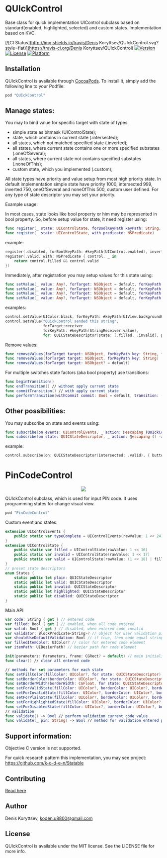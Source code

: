 # QUIckControl
Base class for quick implementation UIControl subclass based on standard(enabled, highlighted, selected) and custom states.
Implementation based on KVC.

[![CI Status](http://img.shields.io/travis/Denis Koryttsev/QUIckControl.svg?style=flat)](https://travis-ci.org/Denis Koryttsev/QUIckControl)
[![Version](https://img.shields.io/cocoapods/v/QUIckControl.svg?style=flat)](http://cocoapods.org/pods/QUIckControl)
[![License](https://img.shields.io/cocoapods/l/QUIckControl.svg?style=flat)](http://cocoapods.org/pods/QUIckControl)
[![Platform](https://img.shields.io/cocoapods/p/QUIckControl.svg?style=flat)](http://cocoapods.org/pods/QUIckControl)

## Installation

QUIckControl is available through [CocoaPods](http://cocoapods.org). To install
it, simply add the following line to your Podfile:

```ruby
pod "QUIckControl"
```

<h2>Manage states:</h2>

You may to bind value for specific target with state of types:
 - simple state as bitmask (UIControlState);
 - state, which contains in current state (.intersected);
 - all states, which not matched specified state (.inverted);
 - all states, where current state contains one or more specified substates (.oneOfSeveral);
 - all states, where current state not contains specified substates (.noneOfThis);
 - custom state, which you implemented (.custom);
 
All state types have priority and value setup from most high priority state.
In default implementation simple state have priority 1000, intersected 999, inverted 750, oneOfSeveral and noneOfThis 500, custom user defined. For any type of state descriptor you may set your priority.

Example usage:

In most cases, state looks like bool property or him may be represented in bool property. So, before setup value for state, it need register using:
```swift
func register(_ state: UIControlState, forBoolKeyPath keyPath: String, inverted: Bool)
func register(_ state: UIControlState, with predicate: NSPredicate)
```
example:
```swift
register(.disabled, forBoolKeyPath: #keyPath(UIControl.enabled), inverted: true)
register(.valid, with: NSPredicate { control, _ in
    return control.filled && control.valid
})
```

Immediately, after registration you may setup values for this state using:
```swift
func setValue(_ value: Any?, forTarget: NSObject = default, forKeyPath: String, forInvertedState: UIControlState) {
func setValue(_ value: Any?, forTarget: NSObject = default, forKeyPath: String, forAllStatesContained: UIControlState)
func setValue(_ value: Any?, forTarget: NSObject = default, forKeyPath: String, for: UIControlState)
func setValue(_ value: Any?, forTarget: NSObject = default, forKeyPath: String, for: QUICStateDescriptor)
```
examples:
```swift
control.setValue(UIColor.black, forKeyPath: #keyPath(UIView.backgroundColor), forAllStatesContained: .highlighted)
control.setValue("QuickControl sended this string",
                 forTarget:receiver
                 forKeyPath: #keyPath(StringReceiver.value),
                 for: QUICStateDescriptor(state: [.filled, .invalid], priority: 1000, predicate: { $0.contains(.filled) && !$0.contains(.invalid) }))
```
Remove values:
```swift
func removeValues(forTarget target: NSObject, forKeyPath key: String, forState state: UIControlState)
func removeValues(forTarget target: NSObject, forKeyPath key: String)
func removeValues(forTarget target: NSObject? = default)
```

For multiple switches state factors (aka bool property) use transitions:
```swift
func beginTransition()
func endTransition() // without apply current state
func commitTransition() // with apply current state
func performTransition(withCommit commit: Bool = default, transition: () -> Void)
```

<h2>Other possibilities:</h2>

You may subscribe on state and events using:
```swift
func subscribe(on events: UIControlEvents, _ action: @escaping (QUIckControl) -> Void) -> QUIckControlActionTarget
func subscribe(on state: QUICStateDescriptor, _ action: @escaping () -> ())
```
example:
```swift
control.subscribe(on: QUICStateDescriptor(intersected: .valid), { button.enabled = true })
```

# PinCodeControl

<p align="center">
  <img src="Resources/demo.gif">
</p>

QUIckControl subclass, which is used for input PIN code. It uses programming states for change visual view.

```ruby
pod "PinCodeControl"
```

Custom event and states:
```swift
extension UIControlEvents {
    public static var typeComplete = UIControlEvents(rawValue: 1 << 24)
}
extension UIControlState {
    public static var filled = UIControlState(rawValue: 1 << 16)
    public static var invalid = UIControlState(rawValue: 1 << 17)
    public static var valid = UIControlState(rawValue: (1 << 18) | filled.rawValue)
}
// preset state descriptors
enum States {
    static public let plain: QUICStateDescriptor
    static public let valid: QUICStateDescriptor
    static public let invalid: QUICStateDescriptor
    static public let highlighted: QUICStateDescriptor
    static public let disabled: QUICStateDescriptor
}
```

Main API
```swift
var code: String { get } // entered code
var filled: Bool { get } // enabled, when all code entered
var valid: Bool { get } // disabled, when entered code invalid
var validator: BlockPredicate<String>? // object for user validation pin code value
var shouldUseDefaultValidation: Bool // if true, then code equal strings, such as '1111', '1234', '9876' will be defined as invalid values
var filledItemColor: UIColor? // color for entered code element
var itemPath: UIBezierPath? // bezier path for code element

init(parameters: Parameters, frame: CGRect? = default) // main initializer
func clear() // clear all entered code

// methods for set parameters for each state
func setFillColor(fillColor: UIColor?, for state: QUICStateDescriptor)
func setBorderColor(borderColor: UIColor?, for state: QUICStateDescriptor)
func setBorderWidth(borderWidth: CGFloat, for state: QUICStateDescriptor)
func setForValidState(fillColor: UIColor?, borderColor: UIColor?, borderWidth: CGFloat)
func setForInvalidState(fillColor: UIColor?, borderColor: UIColor?, borderWidth: CGFloat)
func setForPlainState(fillColor: UIColor?, borderColor: UIColor?, borderWidth: CGFloat)
func setForHighlightedState(fillColor: UIColor?, borderColor: UIColor?, borderWidth: CGFloat)
func setForDisabledState(fillColor: UIColor?, borderColor: UIColor?, borderWidth: CGFloat)
// validation
func validate() -> Bool // perform validation current code value
func validate(_ pin: String) -> Bool // method for validation entered pin code. Declared for subclasses override.
```

<h2>Support information:</h2>
Objective C version is not supported.

For quick research pattern this implementation, you may see project:
https://github.com/k-o-d-e-n/Statable

## Contributing

[Read here](https://github.com/k-o-d-e-n/QUIckControl/blob/master/CONTRIBUTING.md)

## Author

Denis Koryttsev, koden.u8800@gmail.com

## License

QUIckControl is available under the MIT license. See the LICENSE file for more info.

